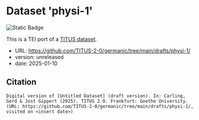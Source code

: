 # Dataset 'physi-1'

![Static Badge](https://img.shields.io/badge/TEI_validation-failing-red)

This is a TEI port of a [TITUS dataset](http://titus.uni-frankfurt.de/texte/etcs/germ/mhd/physiol/physiol2/physi.htm).

* URL: https://github.com/TITUS-2-0/germanic/tree/main/drafts/physi-1/
* version: unreleased
* date: 2025-01-10

## Citation
```
Digital version of [Untitled Dataset] (draft version). In: Carling, Gerd & Jost Gippert (2025). TITUS 2.0. Frankfurt: Goethe University. (URL: https://github.com/TITUS-2-0/germanic/tree/main/drafts/physi-1/, visited on <insert date>)
```
